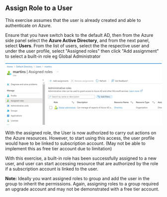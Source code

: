 ## Assign Role to a User
This exercise assumes that the user is already created and able to authenticate on Azure.

Ensure that you have switch back to the default AD, then from the Azure side panel select the **Azure Active Directory**, and from the next panel, select **Users**. From the list of users, select the the respective user and under the user profile, select "Assigned roles" then click "Add assignment" to select a built-in role eg Global Administrator

![Assign Role](../images/iam_storage/roles.png)

With the assigned role, the User is now authorized to carry out actions on the Azure resources. However, to start using this access, the user profile would have to be linked to subscription account. (May not be able to implement this as free tier account due to limitation)

With this exercise, a built-in role has been successfully assigned to a new user, and user can start accessing resource that are authorized by the role if a subscription account is linked to the user.

**Note:** Ideally you want assigned roles to group and add the user in the group to inherit the permissions. Again, assigning roles to a group required an upgrade account and may not be demonstrated with a free tier account.